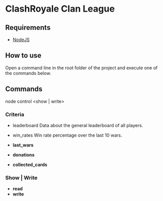 # ClashRoyale Clan League

## Requirements
- [NodeJS](https://nodejs.org/)

## How to use
Open a command line in the root folder of the project and execute one of the commands below.

## Commands
node control <criteria> <show | write>
  
### Criteria
- leaderboard
Data about the general leaderboard of all players.

-  win_rates
Win rate percentage over the last 10 wars.

- **last_wars**
- **donations**
- **collected_cards**

### Show | Write
- **read**
- **write**
